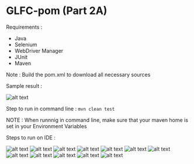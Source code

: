 # GLFC-pom (Part 2A)

Requirements :

- Java
- Selenium
- WebDriver Manager 
- JUnit
- Maven

Note : Build the pom.xml to download all necessary sources

Sample result : 

![alt text](https://github.com/jmarturillas/glfc-pom/blob/main/Capture.PNG)

Step to run in command line : 
`mvn clean test`

NOTE : When runnnig in command line, make sure that your maven home is set in your Environment Variables

Steps to run on IDE : 

![alt text](https://github.com/jmarturillas/glfc-pom/blob/main/images/1.png)
![alt text](https://github.com/jmarturillas/glfc-pom/blob/main/images/2.png)
![alt text](https://github.com/jmarturillas/glfc-pom/blob/main/images/3.png)
![alt text](https://github.com/jmarturillas/glfc-pom/blob/main/images/4.png)
![alt text](https://github.com/jmarturillas/glfc-pom/blob/main/images/5.png)
![alt text](https://github.com/jmarturillas/glfc-pom/blob/main/images/6.png)
![alt text](https://github.com/jmarturillas/glfc-pom/blob/main/images/7.png)
![alt text](https://github.com/jmarturillas/glfc-pom/blob/main/images/8.png)
![alt text](https://github.com/jmarturillas/glfc-pom/blob/main/images/9.png)
![alt text](https://github.com/jmarturillas/glfc-pom/blob/main/images/10.png)
![alt text](https://github.com/jmarturillas/glfc-pom/blob/main/images/11.png)
![alt text](https://github.com/jmarturillas/glfc-pom/blob/main/images/12.png)
